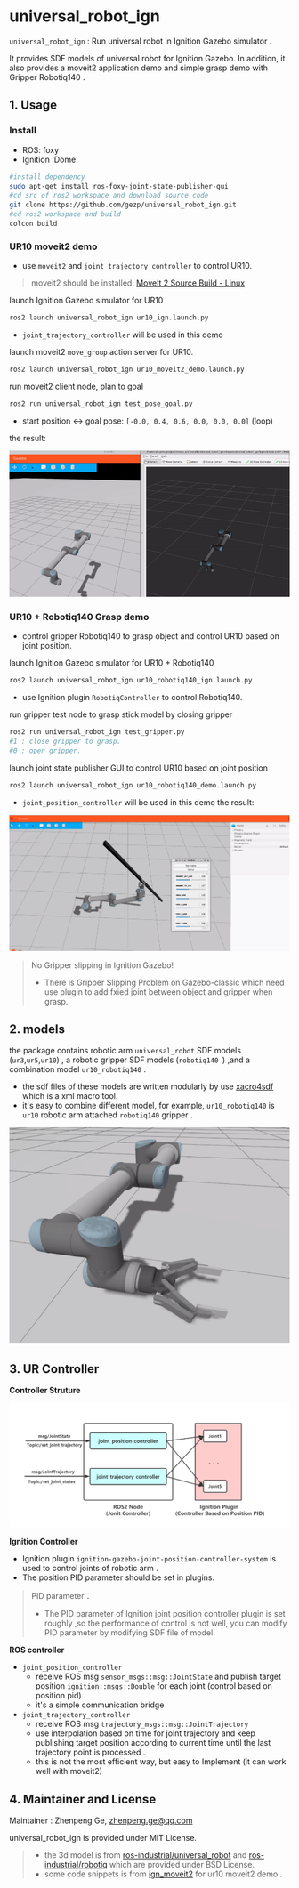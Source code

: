 # universal_robot_ign

 `universal_robot_ign`  : Run universal robot  in Ignition Gazebo simulator . 

It provides SDF models of universal robot for Ignition Gazebo. In addition, it also provides a moveit2 application demo and simple  grasp demo with Gripper Robotiq140 . 

## 1. Usage

### Install

* ROS: foxy
* Ignition :Dome 

```bash
#install dependency
sudo apt-get install ros-foxy-joint-state-publisher-gui
#cd src of ros2 workspace and download source code
git clone https://github.com/gezp/universal_robot_ign.git
#cd ros2 workspace and build
colcon build
```

###  UR10 moveit2 demo

* use  `moveit2` and `joint_trajectory_controller` to control UR10.

> moveit2 should be installed: [MoveIt 2 Source Build - Linux](https://moveit.ros.org/install-moveit2/source/)

launch Ignition Gazebo simulator for UR10 

```bash
ros2 launch universal_robot_ign ur10_ign.launch.py 
```

* `joint_trajectory_controller` will be used in this demo

launch moveit2 `move_group` action server for UR10.

```bash
ros2 launch universal_robot_ign ur10_moveit2_demo.launch.py 
```

run moveit2  client node, plan to goal

```bash
ros2 run universal_robot_ign test_pose_goal.py
```

* start position <-> goal pose:  `[-0.0, 0.4, 0.6, 0.0, 0.0, 0.0]`  (loop)

the result:

![](docs/imgs/ur10_moveit2_demo.gif)

### UR10 + Robotiq140 Grasp demo

* control gripper Robotiq140  to grasp object and control UR10  based on joint  position.

launch Ignition Gazebo simulator for UR10  + Robotiq140

```bash
ros2 launch universal_robot_ign ur10_robotiq140_ign.launch.py 
```

*  use  Ignition plugin `RobotiqController` to control Robotiq140.

run gripper test node to grasp stick model by closing gripper 

```bash
ros2 run universal_robot_ign test_gripper.py 
#1 : close gripper to grasp.
#0 : open gripper.
```

launch joint state publisher GUI to control UR10 based on joint position

```bash
ros2 launch universal_robot_ign ur10_robotiq140_demo.launch.py
```

*  `joint_position_controller` will be used in this demo
the result:

![](docs/imgs/ur10_robotiq140_grasp_demo.png)

> No Gripper  slipping in Ignition Gazebo! 
>
> * There is Gripper Slipping Problem on Gazebo-classic which need use plugin to add fxied joint between object and gripper when grasp.

## 2. models

the package contains  robotic arm `universal_robot` SDF models (`ur3`,`ur5`,`ur10`) , a robotic gripper SDF models (`robotiq140 `) ,and a combination model `ur10_robotiq140` .

* the sdf files of these models are written modularly by use [xacro4sdf](https://github.com/gezp/xacro4sdf) which is a xml macro tool.
*  it's easy to combine different model, for example, `ur10_robotiq140` is  `ur10` robotic arm attached `robotiq140` gripper .

![](docs/imgs/ur10_robotiq140.png)

## 3. UR Controller

**Controller Struture**

![](docs/imgs/controller_struture.png)

**Ignition Controller**

* Ignition plugin `ignition-gazebo-joint-position-controller-system`  is used to control  joints of robotic arm .
* The position PID parameter should be set in plugins.

>  PID parameter：
>
> * The PID parameter of Ignition joint position controller plugin is set roughly ,so the performance of control is not well, you can modify PID parameter by modifying SDF file of model.

**ROS controller**

* `joint_position_controller` 
  *  receive ROS msg `sensor_msgs::msg::JointState` and publish target position `ignition::msgs::Double` for each joint (control based on position pid) . 
  * it's a simple communication bridge 
* `joint_trajectory_controller` 
  * receive ROS msg `trajectory_msgs::msg::JointTrajectory`
  * use interpolation based on time for joint trajectory and  keep publishing target position according to current time until the last trajectory point is processed .
  * this is not the most efficient way, but easy to Implement (it can work well with moveit2)

## 4. Maintainer  and  License

Maintainer : Zhenpeng Ge, [zhenpeng.ge@qq.com](mailto:zhenpeng.ge@qq.com)

universal_robot_ign is provided under MIT License.

> * the 3d model is from  [ros-industrial/universal_robot](https://github.com/ros-industrial/universal_robot) and  [ros-industrial/robotiq](https://github.com/ros-industrial/robotiq) which are provided under BSD License.
> * some code snippets is from [ign_moveit2](https://github.com/AndrejOrsula/ign_moveit2)  for ur10 moveit2 demo .